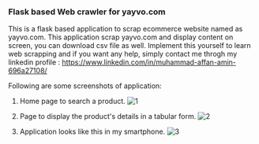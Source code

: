 ### **Flask based Web crawler for yayvo.com**

This is a flask based application to scrap ecommerce website named as yayvo.com. This application scrap yayvo.com and display content on screen, you can download csv file as well. Implement this yourself to learn web scrapping and if you want any help, simply contact me throgh my linkedin profile : https://www.linkedin.com/in/muhammad-affan-amin-696a27108/ 

Following are some screenshots of application:

1. Home page to search a product.
![1](https://user-images.githubusercontent.com/36659805/77142720-d04a5500-6aa2-11ea-8484-39888e4465e1.PNG)

2. Page to display the product's details in a tabular form.
![2](https://user-images.githubusercontent.com/36659805/77142901-55356e80-6aa3-11ea-9d39-40e6abbd8ce1.PNG)

3. Application looks like this in my smartphone. 
![3](https://user-images.githubusercontent.com/36659805/77175223-11af2480-6ae4-11ea-903e-b20ca643a130.png)








